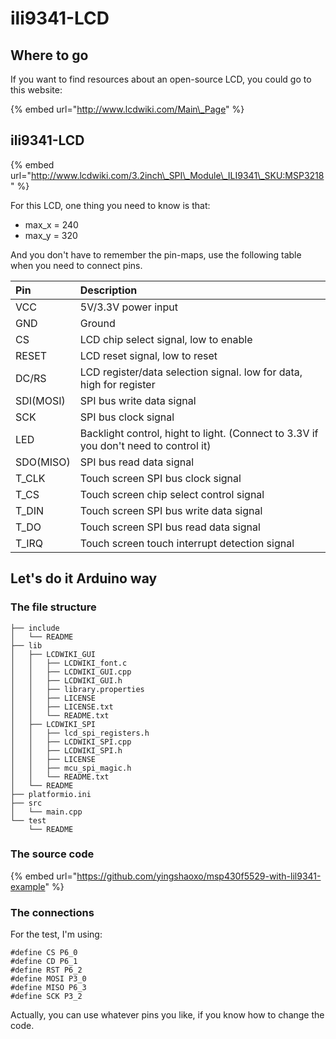 # ili9341-LCD

## Where to go

If you want to find resources about an open-source LCD, you could go to this website:

{% embed url="http://www.lcdwiki.com/Main\_Page" %}

## ili9341-LCD

{% embed url="http://www.lcdwiki.com/3.2inch\_SPI\_Module\_ILI9341\_SKU:MSP3218" %}

For this LCD, one thing you need to know is that:

* max\_x = 240
* max\_y = 320

And you don't have to remember the pin-maps, use the following table when you need to connect pins.

| Pin | Description |
| :--- | :--- |
| VCC | 5V/3.3V power input |
| GND | Ground |
| CS | LCD chip select signal, low to enable |
| RESET | LCD reset signal, low to reset |
| DC/RS | LCD register/data selection signal. low for data, high for register |
| SDI\(MOSI\) | SPI bus write data signal |
| SCK | SPI bus clock signal |
| LED | Backlight control, hight to light. \(Connect to 3.3V if you don't need to control it\) |
| SDO\(MISO\) | SPI bus read data signal |
| T\_CLK | Touch screen SPI bus clock signal |
| T\_CS | Touch screen chip select control signal |
| T\_DIN | Touch screen SPI bus write data signal |
| T\_DO | Touch screen SPI bus read data signal |
| T\_IRQ | Touch screen touch interrupt detection signal |

## Let's do it Arduino way

### The file structure

```text
├── include
│   └── README
├── lib
│   ├── LCDWIKI_GUI
│   │   ├── LCDWIKI_font.c
│   │   ├── LCDWIKI_GUI.cpp
│   │   ├── LCDWIKI_GUI.h
│   │   ├── library.properties
│   │   ├── LICENSE
│   │   ├── LICENSE.txt
│   │   └── README.txt
│   ├── LCDWIKI_SPI
│   │   ├── lcd_spi_registers.h
│   │   ├── LCDWIKI_SPI.cpp
│   │   ├── LCDWIKI_SPI.h
│   │   ├── LICENSE
│   │   ├── mcu_spi_magic.h
│   │   └── README.txt
│   └── README
├── platformio.ini
├── src
│   └── main.cpp
└── test
    └── README
```

### The source code

{% embed url="https://github.com/yingshaoxo/msp430f5529-with-lil9341-example" %}

### The connections

For the test, I'm using:

```text
#define CS P6_0
#define CD P6_1
#define RST P6_2
#define MOSI P3_0
#define MISO P6_3
#define SCK P3_2
```

Actually, you can use whatever pins you like, if you know how to change the code.


